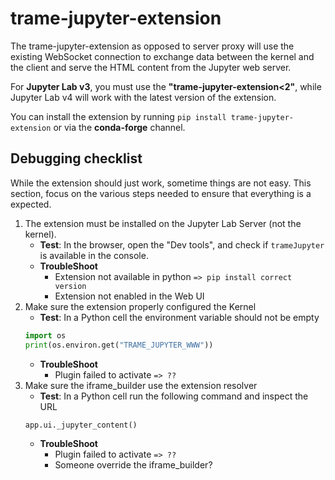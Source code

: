 # trame-jupyter-extension

The trame-jupyter-extension as opposed to server proxy will use the existing WebSocket connection to exchange data between the kernel and the client and serve the HTML content from the Jupyter web server.

For __Jupyter Lab v3__, you must use the __"trame-jupyter-extension<2"__, while Jupyter Lab v4 will work with the latest version of the extension. 

You can install the extension by running `pip install trame-jupyter-extension` or via the __conda-forge__ channel.

## Debugging checklist

While the extension should just work, sometime things are not easy. This section, focus on the various steps needed to ensure that everything is a expected.

1. The extension must be installed on the Jupyter Lab Server (not the kernel). 
    - __Test__: In the browser, open the "Dev tools", and check if `trameJupyter` is available in the console.
    - __TroubleShoot__
        - Extension not available in python `=> pip install correct version`
        - Extension not enabled in the Web UI
1. Make sure the extension properly configured the Kernel
    - __Test__: In a Python cell the environment variable should not be empty
    ```python
    import os
    print(os.environ.get("TRAME_JUPYTER_WWW"))
    ```
    - __TroubleShoot__
        - Plugin failed to activate `=> ??`
1. Make sure the iframe_builder use the extension resolver
    - __Test__: In a Python cell run the following command and inspect the URL
    ```python
    app.ui._jupyter_content()
    ```
    - __TroubleShoot__
        - Plugin failed to activate `=> ??`
        - Someone override the iframe_builder?

